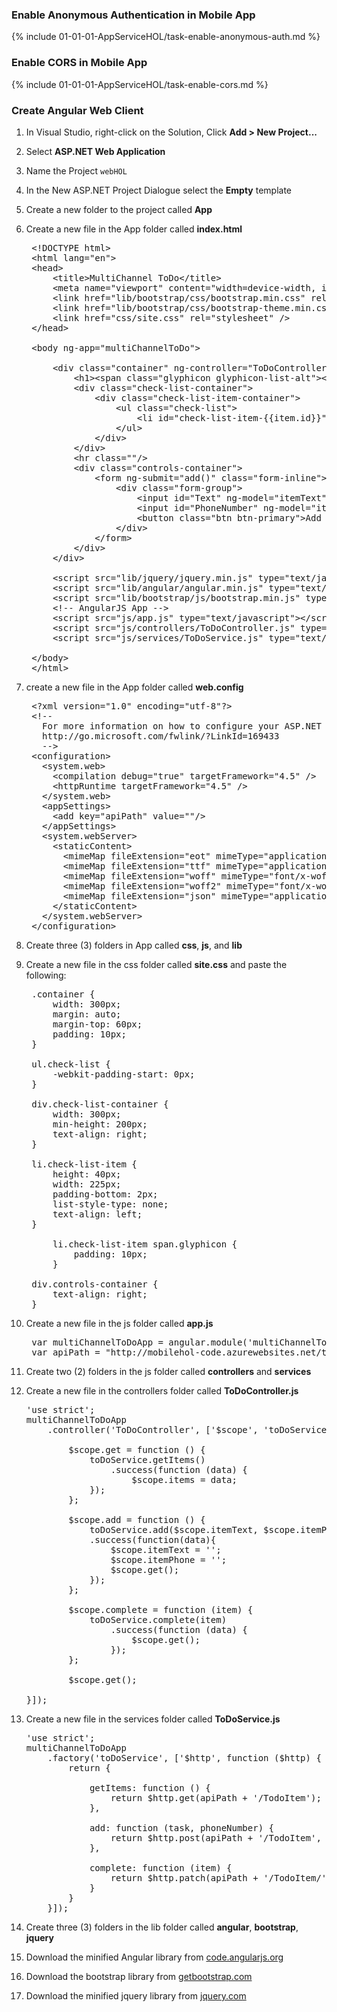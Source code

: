 ### Enable Anonymous Authentication in Mobile App

{% include 01-01-01-AppServiceHOL/task-enable-anonymous-auth.md %}

### Enable CORS in Mobile App

{% include 01-01-01-AppServiceHOL/task-enable-cors.md %}

### Create Angular Web Client

1. In Visual Studio, right-click on the Solution, Click **Add > New Project...** 
2. Select **ASP.NET Web Application**
3. Name the Project `webHOL`
4. In the New ASP.NET Project Dialogue select the **Empty** template
5. Create a new folder to the project called **App**
6. Create a new file in the App folder called **index.html**

	<pre>
	&lt;!DOCTYPE html&gt;
	&lt;html lang=&quot;en&quot;&gt;
	&lt;head&gt;
	    &lt;title&gt;MultiChannel ToDo&lt;/title&gt;
	    &lt;meta name=&quot;viewport&quot; content=&quot;width=device-width, initial-scale=1&quot;&gt;
	    &lt;link href=&quot;lib/bootstrap/css/bootstrap.min.css&quot; rel=&quot;stylesheet&quot; /&gt;
	    &lt;link href=&quot;lib/bootstrap/css/bootstrap-theme.min.css&quot; rel=&quot;stylesheet&quot; /&gt;
	    &lt;link href=&quot;css/site.css&quot; rel=&quot;stylesheet&quot; /&gt;
	&lt;/head&gt;
	
	&lt;body ng-app=&quot;multiChannelToDo&quot;&gt;
	
	    &lt;div class=&quot;container&quot; ng-controller=&quot;ToDoController&quot;&gt;
	        &lt;h1&gt;&lt;span class=&quot;glyphicon glyphicon-list-alt&quot;&gt;&lt;/span&gt; To Do List&lt;/h1&gt;
	        &lt;div class=&quot;check-list-container&quot;&gt;
	            &lt;div class=&quot;check-list-item-container&quot;&gt;
	                &lt;ul class=&quot;check-list&quot;&gt;
	                    &lt;li id=&quot;check-list-item-{{item.id}}&quot; ng-repeat=&quot;item in items&quot; ng-hide=&quot;{{item.complete}}&quot; ng-click=&quot;complete(item)&quot; class=&quot;check-list-item&quot;&gt;&lt;span class=&quot;glyphicon glyphicon-check&quot; aria-hidden=&quot;true&quot;&gt;&lt;/span&gt; {{item.text}} - {{item.phoneNumber}}&lt;/li&gt;
	                &lt;/ul&gt;
	            &lt;/div&gt;
	        &lt;/div&gt;
	        &lt;hr class=&quot;&quot;/&gt;
	        &lt;div class=&quot;controls-container&quot;&gt;
	            &lt;form ng-submit=&quot;add()&quot; class=&quot;form-inline&quot;&gt;
	                &lt;div class=&quot;form-group&quot;&gt;
	                    &lt;input id=&quot;Text&quot; ng-model=&quot;itemText&quot; type=&quot;text&quot; class=&quot;form-control&quot; placeholder=&quot;Task&quot; /&gt;
	                    &lt;input id=&quot;PhoneNumber&quot; ng-model=&quot;itemPhone&quot; type=&quot;tel&quot; class=&quot;form-control&quot; placeholder=&quot;Phone Number&quot; /&gt;
	                    &lt;button class=&quot;btn btn-primary&quot;&gt;Add Item&lt;/button&gt;
	                &lt;/div&gt;
	            &lt;/form&gt;
	        &lt;/div&gt;
	    &lt;/div&gt;
	
	    &lt;script src=&quot;lib/jquery/jquery.min.js&quot; type=&quot;text/javascript&quot;&gt;&lt;/script&gt;
	    &lt;script src=&quot;lib/angular/angular.min.js&quot; type=&quot;text/javascript&quot;&gt;&lt;/script&gt;
	    &lt;script src=&quot;lib/bootstrap/js/bootstrap.min.js&quot; type=&quot;text/javascript&quot;&gt;&lt;/script&gt;
	    &lt;!-- AngularJS App --&gt;
	    &lt;script src=&quot;js/app.js&quot; type=&quot;text/javascript&quot;&gt;&lt;/script&gt;
	    &lt;script src=&quot;js/controllers/ToDoController.js&quot; type=&quot;text/javascript&quot;&gt;&lt;/script&gt;
	    &lt;script src=&quot;js/services/ToDoService.js&quot; type=&quot;text/javascript&quot;&gt;&lt;/script&gt;
	
	&lt;/body&gt;
	&lt;/html&gt;</pre>

7. create a new file in the App folder called **web.config**
	
	<pre>
	&lt;?xml version=&quot;1.0&quot; encoding=&quot;utf-8&quot;?&gt;
	&lt;!--
	  For more information on how to configure your ASP.NET application, please visit
	  http://go.microsoft.com/fwlink/?LinkId=169433
	  --&gt;
	&lt;configuration&gt;
	  &lt;system.web&gt;
	    &lt;compilation debug=&quot;true&quot; targetFramework=&quot;4.5&quot; /&gt;
	    &lt;httpRuntime targetFramework=&quot;4.5&quot; /&gt;
	  &lt;/system.web&gt;
	  &lt;appSettings&gt;
	    &lt;add key=&quot;apiPath&quot; value=&quot;&quot;/&gt;
	  &lt;/appSettings&gt;
	  &lt;system.webServer&gt;
	    &lt;staticContent&gt;
	      &lt;mimeMap fileExtension=&quot;eot&quot; mimeType=&quot;application/vnd.ms-fontobject&quot; /&gt;
	      &lt;mimeMap fileExtension=&quot;ttf&quot; mimeType=&quot;application/octet-stream&quot; /&gt;
	      &lt;mimeMap fileExtension=&quot;woff&quot; mimeType=&quot;font/x-woff&quot; /&gt;
	      &lt;mimeMap fileExtension=&quot;woff2&quot; mimeType=&quot;font/x-woff2&quot; /&gt;
	      &lt;mimeMap fileExtension=&quot;json&quot; mimeType=&quot;application/json&quot;/&gt;
	    &lt;/staticContent&gt;
	  &lt;/system.webServer&gt;
	&lt;/configuration&gt;</pre>

6. Create three (3) folders in App called **css**, **js**, and **lib**
7. Create a new file in the css folder called **site.css** and paste the following:

	<pre>
	.container {
	    width: 300px;
	    margin: auto;
	    margin-top: 60px;
	    padding: 10px;
	}
	
	ul.check-list {
	    -webkit-padding-start: 0px;
	}
	
	div.check-list-container {
	    width: 300px;
	    min-height: 200px;
	    text-align: right;
	}
	
	li.check-list-item {
	    height: 40px;
	    width: 225px;
	    padding-bottom: 2px;
	    list-style-type: none;
	    text-align: left;
	}
	
	    li.check-list-item span.glyphicon {
	        padding: 10px;
	    }
	
	div.controls-container {
	    text-align: right;
	}</pre>
	
8. Create a new file in the js folder called **app.js**

	<pre>
	var multiChannelToDoApp = angular.module('multiChannelToDo', []);
	var apiPath = "http://mobilehol-code.azurewebsites.net/tables";</pre>

9. Create two (2) folders in the js folder called **controllers** and **services**
10. Create a new file in the controllers folder called **ToDoController.js**

	<pre>
	'use strict';
	multiChannelToDoApp
	    .controller('ToDoController', ['$scope', 'toDoService', function ($scope, toDoService) {
	
	        $scope.get = function () {
	            toDoService.getItems()
	                .success(function (data) {
	                    $scope.items = data;
	            });
	        };
	
	        $scope.add = function () {
	            toDoService.add($scope.itemText, $scope.itemPhone)
	            .success(function(data){
	                $scope.itemText = '';
	                $scope.itemPhone = '';
	                $scope.get();
	            });
	        };
	
	        $scope.complete = function (item) {
	            toDoService.complete(item)
	                .success(function (data) {
	                    $scope.get();
	                });
	        };
	
	        $scope.get();
	
	}]);</pre>

11. Create a new file in the services folder called **ToDoService.js**

	<pre>
	'use strict';
	multiChannelToDoApp
	    .factory('toDoService', ['$http', function ($http) {
	        return {
	
	            getItems: function () {
	                return $http.get(apiPath + '/TodoItem');
	            },
	
	            add: function (task, phoneNumber) {
	                return $http.post(apiPath + '/TodoItem', { "text": task, "phoneNumber": phoneNumber, "complete": false });
	            },
	
	            complete: function (item) {
	                return $http.patch(apiPath + '/TodoItem/' + item.id, { "id": item.id, "text": item.text, "complete": true });
	            }
	        }
	    }]);</pre>

12. Create three (3) folders in the lib folder called **angular**, **bootstrap**, **jquery**
13. Download the minified Angular library from [code.angularjs.org](https://code.angularjs.org/1.3.6/angular.min.js)
14. Download the bootstrap library from [getbootstrap.com](https://github.com/twbs/bootstrap/releases/download/v3.3.2/bootstrap-3.3.2-dist.zip)
15. Download the minified jquery library from [jquery.com](http://code.jquery.com/jquery-2.1.3.min.js)